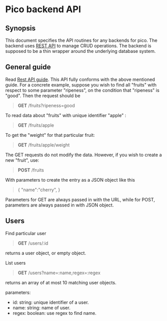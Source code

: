 # Pico backend API

## Synopsis

This document specifies the API routines for any backends for pico. The backend uses  [REST API](https://www.restapitutorial.com/lessons/restquicktips.html)  to manage CRUD operations. The backend is supposed to be a thin wrapper around the underlying database system.  

## General guide

Read [Rest API guide](https://www.restapitutorial.com/lessons/restquicktips.html).  This API fully conforms with the above mentioned guide. For a concrete example, suppose you wish to find all "fruits" with respect to some parameter "ripeness", on the condition that "ripeness" is "good". Then the request should be  
> **GET** /fruits?ripeness=good  

To read data about "fruits" with unique identifier "apple" :
> **GET** /fruits/apple

To get the "weight" for that particular fruit:
> **GET** /fruits/apple/weight

The GET requests do not modify the data. However, if you wish to create a new "fruit", use:
> **POST** /fruits

With parameters to create the entry as a JSON object like this  
>{
>"name":"cherry",
>}

Parameters for GET are always passed in with the URL, while for POST, parameters are always passed in with JSON object.

## Users

Find particular user
> **GET** /users/:id

returns a user object, or empty object.

List users
>**GET** /users?name=:name,regex=:regex

returns an array of at most 10 matching user objects.

parameters:

- id: string: unique identifier of a user.
- name: string: name of user.
- regex: boolean: use regex to find name.
